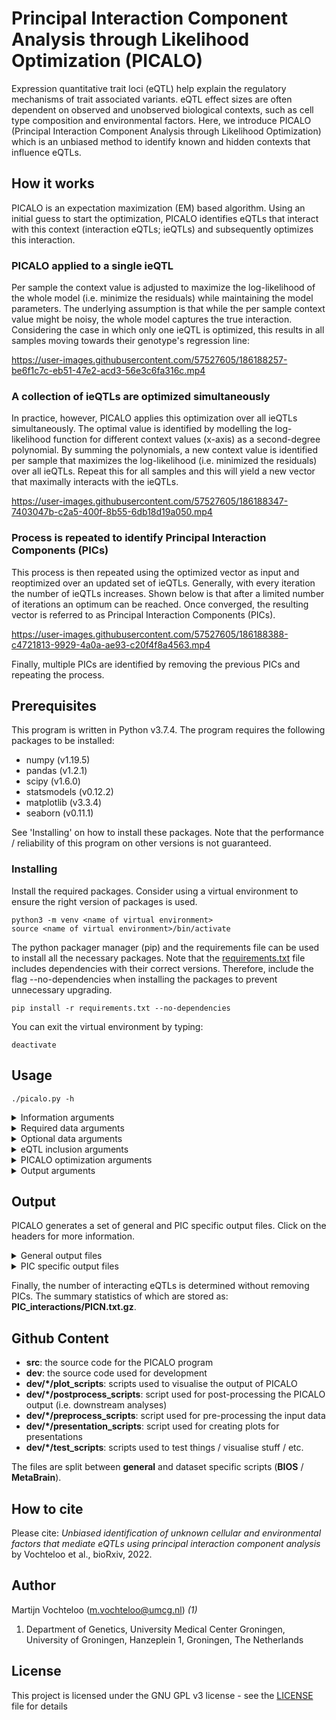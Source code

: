 # Principal Interaction Component Analysis through Likelihood Optimization (PICALO)

Expression quantitative trait loci (eQTL) help explain the regulatory mechanisms of trait associated variants. eQTL effect sizes are often dependent on observed and unobserved biological contexts, such as cell type composition and environmental factors. Here, we introduce PICALO (Principal Interaction Component Analysis through Likelihood Optimization) which is an unbiased method to identify known and hidden contexts that influence eQTLs.

## How it works

PICALO is an expectation maximization (EM) based algorithm. Using an initial guess to start the optimization, PICALO identifies eQTLs that interact with this context (interaction eQTLs; ieQTLs) and subsequently optimizes this interaction. 

### PICALO applied to a single ieQTL
Per sample the context value is adjusted to maximize the log-likelihood of the whole model (i.e. minimize the residuals) while maintaining the model parameters. The underlying assumption is that while the per sample context value might be noisy, the whole model captures the true interaction. Considering the case in which only one ieQTL is optimized, this results in all samples moving towards their genotype's regression line:

https://user-images.githubusercontent.com/57527605/186188257-be6f1c7c-eb51-47e2-acd3-56e3c6fa316c.mp4

### A collection of ieQTLs are optimized simultaneously
In practice, however, PICALO applies this optimization over all ieQTLs simultaneously. The optimal value is identified by modelling the log-likelihood function for different context values (x-axis) as a second-degree polynomial. By summing the polynomials, a new context value is identified per sample that maximizes the log-likelihood (i.e. minimized the residuals) over all ieQTLs. Repeat this for all samples and this will yield a new vector that maximally interacts with the ieQTLs. 

https://user-images.githubusercontent.com/57527605/186188347-7403047b-c2a5-400f-8b55-6db18d19a050.mp4

### Process is repeated to identify Principal Interaction Components (PICs)
This process is then repeated using the optimized vector as input and reoptimized over an updated set of ieQTLs. Generally, with every iteration the number of ieQTLs increases. Shown below is that after a limited number of iterations an optimum can be reached. Once converged, the resulting vector is referred to as Principal Interaction Components (PICs).

https://user-images.githubusercontent.com/57527605/186188388-c4721813-9929-4a0a-ae93-c20f4f8a4563.mp4

Finally, multiple PICs are identified by removing the previous PICs and repeating the process.

## Prerequisites  

This program is written in Python v3.7.4. The program requires the following packages to be installed:  

 * numpy (v1.19.5)
 * pandas (v1.2.1) 
 * scipy (v1.6.0)
 * statsmodels (v0.12.2)
 * matplotlib (v3.3.4)
 * seaborn (v0.11.1)

See 'Installing' on how to install these packages. Note that the performance / reliability of this program on other versions is not guaranteed.

### Installing  

Install the required packages. Consider using a virtual environment to ensure the right version of packages is used.
```  
python3 -m venv <name of virtual environment>
source <name of virtual environment>/bin/activate
```

The python packager manager (pip) and the requirements file can be used to install all the necessary packages. Note that the [requirements.txt](requirements.txt) file includes dependencies with their correct versions. Therefore, include the flag --no-dependencies when installing the packages to prevent unnecessary upgrading. 
```  
pip install -r requirements.txt --no-dependencies
```

You can exit the virtual environment by typing:
```  
deactivate
```

## Usage  

```  
./picalo.py -h
```  

<details>
  <summary>Information arguments</summary>

 * **-h**, **--help**: show this help message and exit
 * **-v**, **--version**: show program's version number and exit
</details>

<details>
  <summary>Required data arguments</summary>

 * **-eq**, **--eqtl**: The path to the eqtl matrix. Expects to contain the columns 'Pvalue' (eQTL p-value), 'SNPName' (the eQTL SNP), and 'ProbeName' (the eQTL gene).

 * **-ge**, **--genotype**: The path to the genotype matrix. Expects to contain genotype dosages (between 0 en 2). Missing genotypes are by default -1 (can be changed used **-na** / **--genotype_na**). The rows should contain the SNPs on the same order as the **-eq** / **--eqtl** files. The columns should contain the samples on the same order as the **-ex** / **--expression** and **-co** / **--covariate** files.

 * **-ex**, **--expression**: The path to the expression matrix. The rows should contain the gene expression on the same order as the **-eq** / **--eqtl** files. The columns should contain the samples on the same order as the **-ge** / **--genotype** and **-co** / **--covariate** files.

 * **-co**, **--covariate**: The path to the covariate matrix (i.e. the matrix used as initial guess for the optimization). The rows should contain the different covariates on the same order as the **-eq** / **--eqtl** files. The columns should contain the samples on the same order as the **-ge** / **--genotype** and **-ex** / **--expression** files.
</details>

<details>
  <summary>Optional data arguments</summary>

 * **-na**, **--genotype_na**: The genotype value that equals a missing value. Default: -1.

 * **-tc**, **--tech_covariate**: The path to the technical covariate matrix (excluding an interaction with genotype). Default: None. The rows should contain the technical covariates to correct for. The columns should contain the samples on the same order as the **-ge** / **--genotype**, **-ex** / **--expression** file, and **-co** / **--covariate** files.

 * **-tci**, **--tech_covariate_with_inter**: The path to the technical covariate matrix(including an interaction with genotype). Default: None. The rows should contain the technical covariates to correct for including an interaction term with genotype. The columns should contain the samples on the same order as the **-ge** / **--genotype**, **-ex** / **--expression** file, and **-co** / **--covariate** files.

 * **-std**, **--sample_to_dataset**: The path to the sample-dataset link matrix. Default: None. Note that his argument is required if the input data conists of multiple datasets. The rows should contain sample - dataset links on the same order as the **-ge** / **--genotype**, **-ex** / **--expression** file, and **-co** / **--covariate** files.
</details>

<details>
  <summary>eQTL inclusion arguments</summary>

 * **-mds**, **--min_dataset_size**: The minimal number of samples per dataset. Default: >=30.
 * **-ea**, **--eqtl_alpha**: The eQTL significance cut-off. Default: <=0.05.
 * **-cr**, **--call_rate**: The minimal call rate of a SNP (per dataset).Equals to (1 - missingness). Default: >= 0.95.
 * **-hw**, **--hardy_weinberg_pvalue**: The Hardy-Weinberg p-value threshold.Default: >= 1e-4.
 * **-maf**, **--minor_allele_frequency**: The MAF threshold. Default: >0.01.
 * **-mgs**, **--min_group_size**: The minimal number of samples per genotype group. Default: >= 2.
 * **-iea**, **--ieqtl_alpha**: The interaction eQTL significance cut-off. Default: <=0.05.
</details>

<details>
  <summary>PICALO optimization arguments</summary>

 * **-n_components**: The number of components to extract. Default: 10.
 * **-min_iter**: The minimum number of optimization iterations to perform per component. Default: 5.
 * **-max_iter**: The maximum number of optimization iterations to perform per component. Default: 100.
 * **-tol**: The convergence threshold. The optimization will stop when the 1 - Pearson correlation coefficient is below this threshold. Default: 1e-3.
 * **-force_continue**: Force to identify more components even if the previous one did not converge. Default: False.
</details>

<details>
  <summary>Output arguments</summary>

 * **-o**, **--outdir**: The name of the output folder.
 * **-verbose**: Enable verbose output. Default: False.
</details>

## Output

PICALO generates a set of general and PIC specific output files. Click on the headers for more information.

<details>
  <summary>General output files</summary>

 * **call_rate.txt.gz**: containing the per dataset SNP call rates.
 * **components.txt.gz**: containing the identified components (also including non-converged components in contrast to 'PICs.txt.gz').
 * **genotype_stats.txt.gz**: containing the genotype summary statistics like sample size, Hardy-Weinberg equilibrium p-value, minor allele frequency (MAF), etc.
 * **log.log**: log file containing all terminal output.
 * **PICs.txt.gz**: containing the identified PICs.
 * **SummaryStats.txt.gz**: containing the number of interacting eQTLs per PIC.
</details>

<details>
  <summary>PIC specific output files</summary>

 * **PICN/component.npy**: numpy binary file containing the converged PIC for easy loading in case of a restart.
 * **PICN/covariate_selection.txt.gz**: containing the number of interacting eQTLs per initial guess (referred to as covariate).
 * **PICN/info.txt.gz**: containing optimization statistics per iteration like the number of interacting eQTLs, the correlation with the previous iteration etc.
 * **PICN/iteration.txt.gz**: containing the component loadings per iteration.
 * **PICN/n_ieqtls_per_sample.txt.gz**: containing the number of eQTLs used for optimization per sample per iteration.
 * **PICN/results_iterationN.txt.gz**: containing the interaction eQTL summary statistics per iteration.
</details>

Finally, the number of interacting eQTLs is determined without removing PICs. The summary statistics of which are stored as: **PIC_interactions/PICN.txt.gz**.

## Github Content

 * **src**: the source code for the PICALO program
 * **dev**: the source code used for development
 * **dev/*/plot_scripts**: scripts used to visualise the output of PICALO
 * **dev/*/postprocess_scripts**: script used for post-processing the PICALO output (i.e. downstream analyses)
 * **dev/*/preprocess_scripts**: script used for pre-processing the input data
 * **dev/*/presentation_scripts**: script used for creating plots for presentations
 * **dev/*/test_scripts**: scripts used to test things / visualise stuff / etc.

The files are split between **general** and dataset specific scripts (**BIOS** / **MetaBrain**).

## How to cite

Please cite: *Unbiased identification of unknown cellular and environmental factors that mediate eQTLs using principal interaction component analysis* by Vochteloo et al., bioRxiv, 2022.

## Author  

Martijn Vochteloo (m.vochteloo@umcg.nl) *(1)*

1. Department of Genetics, University Medical Center Groningen, University of Groningen, Hanzeplein 1, Groningen, The Netherlands

## License  

This project is licensed under the GNU GPL v3 license - see the [LICENSE](LICENSE) file for details
